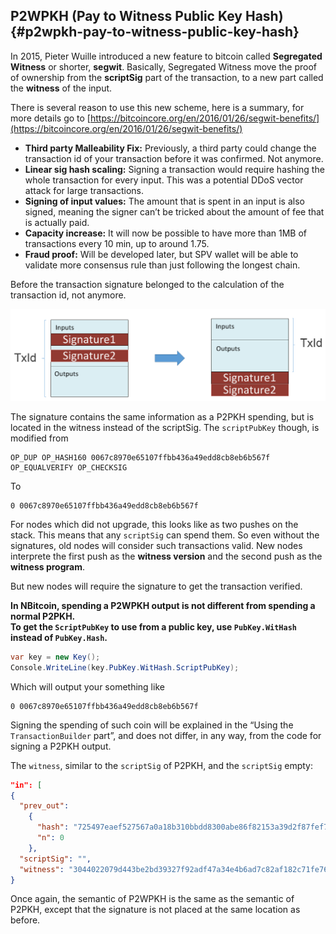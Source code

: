 ## P2WPKH (Pay to Witness Public Key Hash) {#p2wpkh-pay-to-witness-public-key-hash}

In 2015, Pieter Wuille introduced a new feature to bitcoin called **Segregated Witness** or shorter, **segwit**. Basically, Segregated Witness move the proof of ownership from the **scriptSig** part of the transaction, to a new part called the **witness** of the input.

There is several reason to use this new scheme, here is a summary, for more details go to [https://bitcoincore.org/en/2016/01/26/segwit-benefits/](https://bitcoincore.org/en/2016/01/26/segwit-benefits/)

*   **Third party Malleability Fix:** Previously, a third party could change the transaction id of your transaction before it was confirmed. Not anymore.
*   **Linear sig hash scaling:** Signing a transaction would require hashing the whole transaction for every input. This was a potential DDoS vector attack for large transactions.
*   **Signing of input values:** The amount that is spent in an input is also signed, meaning the signer can’t be tricked about the amount of fee that is actually paid.
*   **Capacity increase:** It will now be possible to have more than 1MB of transactions every 10 min, up to around 1.75.
*   **Fraud proof:** Will be developed later, but SPV wallet will be able to validate more consensus rule than just following the longest chain.

Before the transaction signature belonged to the calculation of the transaction id, not anymore.  

![](../assets/segwit.png)

The signature contains the same information as a P2PKH spending, but is located in the witness instead of the scriptSig. The ```scriptPubKey``` though, is modified from  

```
OP_DUP OP_HASH160 0067c8970e65107ffbb436a49edd8cb8eb6b567f OP_EQUALVERIFY OP_CHECKSIG
```  

To  

```
0 0067c8970e65107ffbb436a49edd8cb8eb6b567f
```  

For nodes which did not upgrade, this looks like as two pushes on the stack. This means that any ```scriptSig``` can spend them. So even without the signatures, old nodes will consider such transactions valid. New nodes interprete the first push as the **witness version** and the second push as the **witness program**.  

But new nodes will require the signature to get the transaction verified.  

**In NBitcoin, spending a P2WPKH output is not different from spending a normal P2PKH.  
To get the ```ScriptPubKey``` to use from a public key, use ```PubKey.WitHash``` instead of ```PubKey.Hash```.**

```cs
var key = new Key();
Console.WriteLine(key.PubKey.WitHash.ScriptPubKey);
```  

Which will output your something like  

```
0 0067c8970e65107ffbb436a49edd8cb8eb6b567f
```  

Signing the spending of such coin will be explained in the “Using the ```TransactionBuilder``` part”, and does not differ, in any way, from the code for signing a P2PKH output.

The ```witness```, similar to the ```scriptSig``` of P2PKH, and the ```scriptSig``` empty:  

```json
"in": [
{
  "prev_out": 
    {
      "hash": "725497eaef527567a0a18b310bbdd8300abe86f82153a39d2f87fef713dc8177",
      "n": 0
    },
  "scriptSig": "",
  "witness": "3044022079d443be2bd39327f92adf47a34e4b6ad7c82af182c71fe76ccd39743ced58cf0220149de3e8f11e47a989483f371d3799a710a7e862dd33c9bd842c417002a1c32901 0363f24cd2cb27bb35eb2292789ce4244d55ce580218fd81688197d4ec3b005a67"
}
```  

Once again, the semantic of P2WPKH is the same as the semantic of P2PKH, except that the signature is not placed at the same location as before.